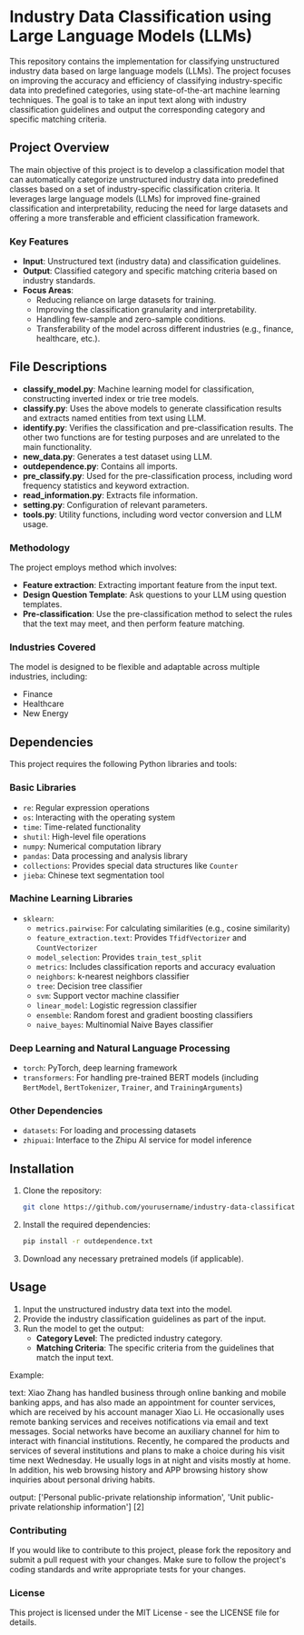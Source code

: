 # Industry Data Classification using Large Language Models (LLMs)

This repository contains the implementation for classifying unstructured industry data based on large language models (LLMs). The project focuses on improving the accuracy and efficiency of classifying industry-specific data into predefined categories, using state-of-the-art machine learning techniques. The goal is to take an input text along with industry classification guidelines and output the corresponding category and specific matching criteria.

## Project Overview

The main objective of this project is to develop a classification model that can automatically categorize unstructured industry data into predefined classes based on a set of industry-specific classification criteria. It leverages large language models (LLMs) for improved fine-grained classification and interpretability, reducing the need for large datasets and offering a more transferable and efficient classification framework.

### Key Features
- **Input**: Unstructured text (industry data) and classification guidelines.
- **Output**: Classified category and specific matching criteria based on industry standards.
- **Focus Areas**:
  - Reducing reliance on large datasets for training.
  - Improving the classification granularity and interpretability.
  - Handling few-sample and zero-sample conditions.
  - Transferability of the model across different industries (e.g., finance, healthcare, etc.).

 ## File Descriptions

- **classify_model.py**: Machine learning model for classification, constructing inverted index or trie tree models.
- **classify.py**: Uses the above models to generate classification results and extracts named entities from text using LLM.
- **identify.py**: Verifies the classification and pre-classification results. The other two functions are for testing purposes and are unrelated to the main functionality.
- **new_data.py**: Generates a test dataset using LLM.
- **outdependence.py**: Contains all imports.
- **pre_classify.py**: Used for the pre-classification process, including word frequency statistics and keyword extraction.
- **read_information.py**: Extracts file information.
- **setting.py**: Configuration of relevant parameters.
- **tools.py**: Utility functions, including word vector conversion and LLM usage.


  
### Methodology
The project employs method which involves:
- **Feature extraction**: Extracting important feature from the input text.
- **Design Question Template**: Ask questions to your LLM using question templates.
- **Pre-classification**: Use the pre-classification method to select the rules that the text may meet, and then perform feature matching.


### Industries Covered
The model is designed to be flexible and adaptable across multiple industries, including:
- Finance
- Healthcare
- New Energy

## Dependencies

This project requires the following Python libraries and tools:

### Basic Libraries

- `re`: Regular expression operations
- `os`: Interacting with the operating system
- `time`: Time-related functionality
- `shutil`: High-level file operations
- `numpy`: Numerical computation library
- `pandas`: Data processing and analysis library
- `collections`: Provides special data structures like `Counter`
- `jieba`: Chinese text segmentation tool

### Machine Learning Libraries

- `sklearn`:
  - `metrics.pairwise`: For calculating similarities (e.g., cosine similarity)
  - `feature_extraction.text`: Provides `TfidfVectorizer` and `CountVectorizer`
  - `model_selection`: Provides `train_test_split`
  - `metrics`: Includes classification reports and accuracy evaluation
  - `neighbors`: k-nearest neighbors classifier
  - `tree`: Decision tree classifier
  - `svm`: Support vector machine classifier
  - `linear_model`: Logistic regression classifier
  - `ensemble`: Random forest and gradient boosting classifiers
  - `naive_bayes`: Multinomial Naive Bayes classifier

### Deep Learning and Natural Language Processing

- `torch`: PyTorch, deep learning framework
- `transformers`: For handling pre-trained BERT models (including `BertModel`, `BertTokenizer`, `Trainer`, and `TrainingArguments`)

### Other Dependencies

- `datasets`: For loading and processing datasets
- `zhipuai`: Interface to the Zhipu AI service for model inference
## Installation

1. Clone the repository:
    ```bash
    git clone https://github.com/yourusername/industry-data-classification.git
    ```

2. Install the required dependencies:
    ```bash
    pip install -r outdependence.txt
    ```

3. Download any necessary pretrained models (if applicable).

## Usage

1. Input the unstructured industry data text into the model.
2. Provide the industry classification guidelines as part of the input.
3. Run the model to get the output:
   - **Category Level**: The predicted industry category.
   - **Matching Criteria**: The specific criteria from the guidelines that match the input text.

Example:

text: Xiao Zhang has handled business through online banking and mobile banking apps, and has also made an appointment for counter services, which are received by his account manager Xiao Li. He occasionally uses remote banking services and receives notifications via email and text messages. Social networks have become an auxiliary channel for him to interact with financial institutions. Recently, he compared the products and services of several institutions and plans to make a choice during his visit time next Wednesday. He usually logs in at night and visits mostly at home. In addition, his web browsing history and APP browsing history show inquiries about personal driving habits.

output:
['Personal public-private relationship information', 'Unit public-private relationship information'] [2]


### Contributing

If you would like to contribute to this project, please fork the repository and submit a pull request with your changes. Make sure to follow the project's coding standards and write appropriate tests for your changes.

### License

This project is licensed under the MIT License - see the LICENSE file for details.



